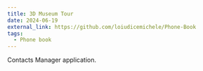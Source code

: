 ```yaml
---
title: 3D Museum Tour
date: 2024-06-19
external_link: https://github.com/loiudicemichele/Phone-Book
tags:
  - Phone book
---
```


Contacts Manager application.

<!--more-->
